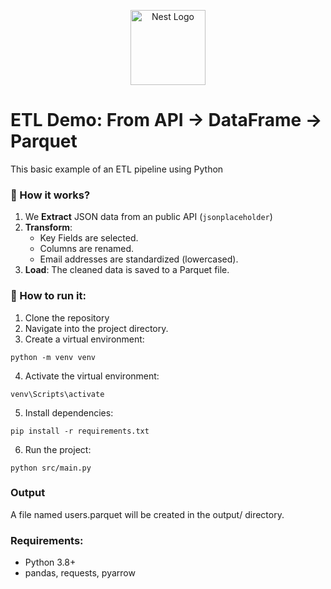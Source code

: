 <p align="center">
  <a href="https://www.python.org/" target="blank"><img src="https://s3.dualstack.us-east-2.amazonaws.com/pythondotorg-assets/media/files/python-logo-only.svg" width="120" alt="Nest Logo" /></a>
</p>

# ETL Demo: From API -> DataFrame -> Parquet

This basic example of an ETL pipeline using Python

### 🔄 How it works?

1. We **Extract** JSON data from an public API (`jsonplaceholder`)
2. **Transform**:
   - Key Fields are selected.
   - Columns are renamed.
   - Email addresses are standardized (lowercased).
3. **Load**: The cleaned data is saved to a Parquet file.

### 🧪 How to run it:

1. Clone the repository
2. Navigate into the project directory.
3. Create a virtual environment:

```
python -m venv venv
```

4. Activate the virtual environment:

```
venv\Scripts\activate
```

5. Install dependencies:

```
pip install -r requirements.txt
```

6. Run the project:

```
python src/main.py
```

### Output

A file named users.parquet will be created in the output/ directory.

### Requirements:

- Python 3.8+
- pandas, requests, pyarrow
